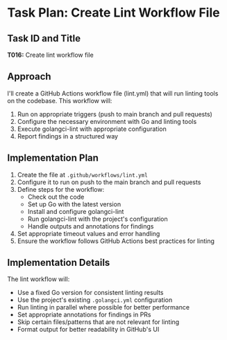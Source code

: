# Task Plan: Create Lint Workflow File

## Task ID and Title
**T016:** Create lint workflow file

## Approach
I'll create a GitHub Actions workflow file (lint.yml) that will run linting tools on the codebase. This workflow will:

1. Run on appropriate triggers (push to main branch and pull requests)
2. Configure the necessary environment with Go and linting tools
3. Execute golangci-lint with appropriate configuration
4. Report findings in a structured way

## Implementation Plan

1. Create the file at `.github/workflows/lint.yml`
2. Configure it to run on push to the main branch and pull requests
3. Define steps for the workflow:
   - Check out the code
   - Set up Go with the latest version
   - Install and configure golangci-lint
   - Run golangci-lint with the project's configuration
   - Handle outputs and annotations for findings
4. Set appropriate timeout values and error handling
5. Ensure the workflow follows GitHub Actions best practices for linting

## Implementation Details

The lint workflow will:
- Use a fixed Go version for consistent linting results
- Use the project's existing `.golangci.yml` configuration
- Run linting in parallel where possible for better performance
- Set appropriate annotations for findings in PRs
- Skip certain files/patterns that are not relevant for linting
- Format output for better readability in GitHub's UI

